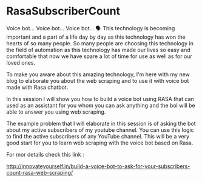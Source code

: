 # RasaSubscriberCount

Voice bot... Voice bot... Voice bot... 🗣️
This technology is becoming important and a part of a life day by day as this technology has won the hearts of so many people. So many people are choosing this technology in the field of automation as this technology has made our lives so easy and comfortable that now we have spare a lot of time for use as well as for our loved ones.

To make you aware about this amazing technology, I'm here with my new blog to elaborate you about the web scraping and to use it with voice bot made with Rasa chatbot.

In this session I will show you how to build a voice bot using RASA that can used as an assistant for you whom you can ask anything and the bol will be able to answer you using web scraping.

The example problem that I will elaborate in this session is of asking the bot about my active subscribers of my youtube channel. You can use this logic to find the active subscribers of any YouTube channel. This will be a very good start for you to learn web scraping with the voice bot based on Rasa.

For mor details check this link :

http://innovateyourself.in/build-a-voice-bot-to-ask-for-your-subscribers-count-rasa-web-scraping/
